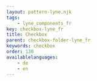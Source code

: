 ```yaml
---
layout: pattern-lyne.njk
tags: 
    - lyne_components_fr
key: checkbox-lyne_fr
title: Checkbox
parent: checkbox-folder-lyne_fr
keywords: checkbox
order: 130
availablelanguages: 
    - de
    - en
---
```

